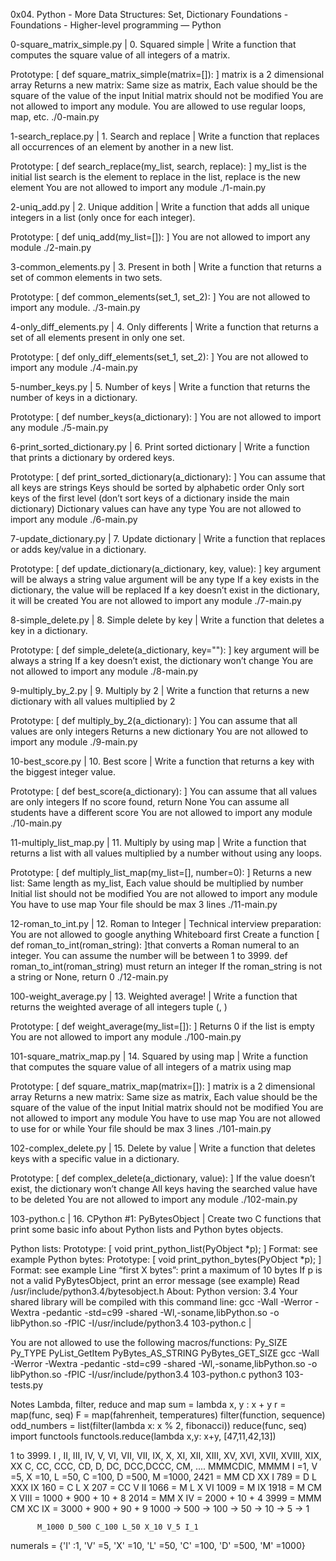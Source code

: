 0x04. Python - More Data Structures: Set, Dictionary
Foundations - Foundations - Higher-level programming ― Python

0-square_matrix_simple.py | 0. Squared simple |
Write a function that computes the square value of all integers of a matrix.

Prototype: [ def square_matrix_simple(matrix=[]): ]
matrix is a 2 dimensional array
Returns a new matrix: Same size as matrix, Each value should be the square of the value of the input
Initial matrix should not be modified
You are not allowed to import any module. You are allowed to use regular loops, map, etc.
./0-main.py

1-search_replace.py | 1. Search and replace |
Write a function that replaces all occurrences of an element by another in a new list.

Prototype: [ def search_replace(my_list, search, replace): ]
my_list is the initial list
search is the element to replace in the list, replace is the new element
You are not allowed to import any module
./1-main.py

2-uniq_add.py | 2. Unique addition |
Write a function that adds all unique integers in a list (only once for each integer).

Prototype: [ def uniq_add(my_list=[]): ]
You are not allowed to import any module
./2-main.py

3-common_elements.py | 3. Present in both |
Write a function that returns a set of common elements in two sets.

Prototype: [ def common_elements(set_1, set_2): ]
You are not allowed to import any module.
./3-main.py

4-only_diff_elements.py | 4. Only differents |
Write a function that returns a set of all elements present in only one set.

Prototype: [ def only_diff_elements(set_1, set_2): ]
You are not allowed to import any module
./4-main.py

5-number_keys.py | 5. Number of keys |
Write a function that returns the number of keys in a dictionary.

Prototype: [ def number_keys(a_dictionary): ]
You are not allowed to import any module
./5-main.py

6-print_sorted_dictionary.py | 6. Print sorted dictionary |
Write a function that prints a dictionary by ordered keys.

Prototype: [ def print_sorted_dictionary(a_dictionary): ]
You can assume that all keys are strings
Keys should be sorted by alphabetic order
Only sort keys of the first level (don’t sort keys of a dictionary inside the main dictionary)
Dictionary values can have any type
You are not allowed to import any module
./6-main.py

7-update_dictionary.py | 7. Update dictionary |
Write a function that replaces or adds key/value in a dictionary.

Prototype: [ def update_dictionary(a_dictionary, key, value): ]
key argument will be always a string
value argument will be any type
If a key exists in the dictionary, the value will be replaced
If a key doesn’t exist in the dictionary, it will be created
You are not allowed to import any module
./7-main.py

8-simple_delete.py | 8. Simple delete by key |
Write a function that deletes a key in a dictionary.

Prototype: [ def simple_delete(a_dictionary, key=""): ]
key argument will be always a string
If a key doesn’t exist, the dictionary won’t change
You are not allowed to import any module
./8-main.py

9-multiply_by_2.py | 9. Multiply by 2 |
Write a function that returns a new dictionary with all values multiplied by 2

Prototype: [ def multiply_by_2(a_dictionary): ]
You can assume that all values are only integers
Returns a new dictionary
You are not allowed to import any module
./9-main.py

10-best_score.py | 10. Best score |
Write a function that returns a key with the biggest integer value.

Prototype: [ def best_score(a_dictionary): ]
You can assume that all values are only integers
If no score found, return None
You can assume all students have a different score
You are not allowed to import any module
./10-main.py

11-multiply_list_map.py | 11. Multiply by using map |
Write a function that returns a list with all values multiplied by a number without using any loops.

Prototype: [ def multiply_list_map(my_list=[], number=0): ]
Returns a new list: Same length as my_list, Each value should be multiplied by number
Initial list should not be modified
You are not allowed to import any module
You have to use map
Your file should be max 3 lines
./11-main.py

12-roman_to_int.py | 12. Roman to Integer |
Technical interview preparation:
You are not allowed to google anything
Whiteboard first
Create a function [ def roman_to_int(roman_string): ]that converts a Roman numeral to an integer.
You can assume the number will be between 1 to 3999.
def roman_to_int(roman_string) must return an integer
If the roman_string is not a string or None, return 0
./12-main.py

100-weight_average.py | 13. Weighted average! |
Write a function that returns the weighted average of all integers tuple (, )

Prototype: [ def weight_average(my_list=[]): ]
Returns 0 if the list is empty
You are not allowed to import any module
./100-main.py

101-square_matrix_map.py | 14. Squared by using map |
Write a function that computes the square value of all integers of a matrix using map

Prototype: [ def square_matrix_map(matrix=[]): ]
matrix is a 2 dimensional array
Returns a new matrix: Same size as matrix, Each value should be the square of the value of the input
Initial matrix should not be modified
You are not allowed to import any module
You have to use map
You are not allowed to use for or while
Your file should be max 3 lines
./101-main.py

102-complex_delete.py | 15. Delete by value |
Write a function that deletes keys with a specific value in a dictionary.

Prototype: [ def complex_delete(a_dictionary, value): ]
If the value doesn’t exist, the dictionary won’t change
All keys having the searched value have to be deleted
You are not allowed to import any module
./102-main.py

103-python.c | 16. CPython #1: PyBytesObject |
Create two C functions that print some basic info about Python lists and Python bytes objects.

Python lists:
Prototype: [ void print_python_list(PyObject *p); ]
Format: see example
Python bytes:
Prototype: [ void print_python_bytes(PyObject *p); ]
Format: see example
Line “first X bytes”: print a maximum of 10 bytes
If p is not a valid PyBytesObject, print an error message (see example)
Read /usr/include/python3.4/bytesobject.h
About:
Python version: 3.4
Your shared library will be compiled with this command line:
gcc -Wall -Werror -Wextra -pedantic -std=c99 -shared -Wl,-soname,libPython.so -o libPython.so -fPIC -I/usr/include/python3.4 103-python.c |

You are not allowed to use the following macros/functions: Py_SIZE Py_TYPE PyList_GetItem PyBytes_AS_STRING PyBytes_GET_SIZE
gcc -Wall -Werror -Wextra -pedantic -std=c99 -shared -Wl,-soname,libPython.so -o libPython.so -fPIC -I/usr/include/python3.4 103-python.c python3 103-tests.py

Notes
Lambda, filter, reduce and map sum = lambda x, y : x + y r = map(func, seq) F = map(fahrenheit, temperatures) filter(function, sequence) odd_numbers = list(filter(lambda x: x % 2, fibonacci)) reduce(func, seq) import functools functools.reduce(lambda x,y: x+y, [47,11,42,13])

1 to 3999. I , II, III, IV, V, VI, VII, VII, IX, X, XI, XII, XIII, XV, XVI, XVII, XVIII, XIX, XX C, CC, CCC, CD, D, DC, DCC,DCCC, CM, .... MMMCDIC, MMMM I =1, V =5, X =10, L =50, C =100, D =500, M =1000,
2421 = MM CD XX I 789 = D L XXX IX 160 = C L X 207 = CC V II 1066 = M L X VI 1009 = M IX 1918 = M CM X VIII = 1000 + 900 + 10 + 8 2014 = MM X IV = 2000 + 10 + 4 3999 = MMM CM XC IX = 3000 + 900 + 90 + 9 1000 -> 500 -> 100 -> 50 -> 10 -> 5 -> 1

          M_1000 D_500 C_100 L_50 X_10 V_5 I_1  
 numerals = {'I' :1, 'V' =5, 'X' =10, 'L' =50, 'C' =100, 'D' =500, 'M' =1000}

